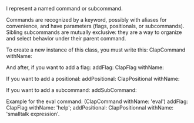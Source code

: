 I represent a named command or subcommand.

Commands are recognized by a keyword, possibly with aliases for convenience, and have parameters (flags, positionals, or subcommands). Sibling subcommands are mutually exclusive: they are a way to organize and select behavior under their parent command.


To create a new instance of this class, you must write this:
	ClapCommand withName: <CommandName>
	
And after, if you want to add a flag:
	addFlag: ClapFlag withName: <FlagName>
	
If you want to add a positional:
	addPositional: ClapPositional withName: <PositionalName>
	
If you want to add a subcommand:
	addSubCommand: <subCommand>
	
Example for the eval command: 
	(ClapCommand withName: 'eval')
		addFlag: ClapFlag withName: 'help';
		addPositional: ClapPositionnal withName: 'smalltalk 		expression'.